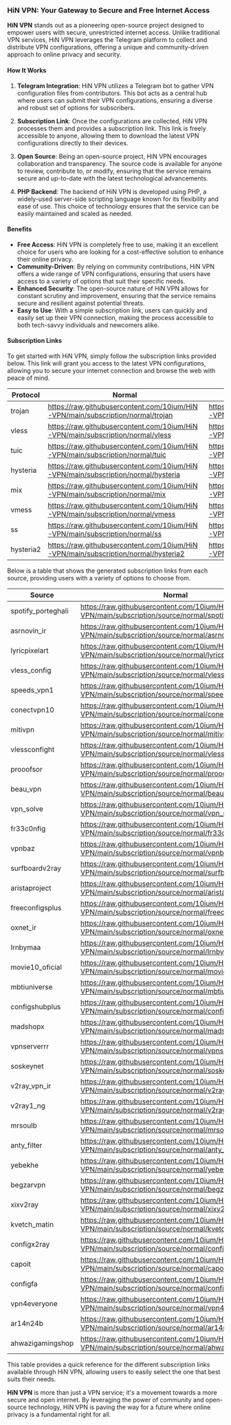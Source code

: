 ### HiN VPN: Your Gateway to Secure and Free Internet Access

**HiN VPN** stands out as a pioneering open-source project designed to empower users with secure, unrestricted internet access. Unlike traditional VPN services, HiN VPN leverages the Telegram platform to collect and distribute VPN configurations, offering a unique and community-driven approach to online privacy and security.
    
#### How It Works
    
1. **Telegram Integration**: HiN VPN utilizes a Telegram bot to gather VPN configuration files from contributors. This bot acts as a central hub where users can submit their VPN configurations, ensuring a diverse and robust set of options for subscribers.
    
2. **Subscription Link**: Once the configurations are collected, HiN VPN processes them and provides a subscription link. This link is freely accessible to anyone, allowing them to download the latest VPN configurations directly to their devices.
    
3. **Open Source**: Being an open-source project, HiN VPN encourages collaboration and transparency. The source code is available for anyone to review, contribute to, or modify, ensuring that the service remains secure and up-to-date with the latest technological advancements.
    
4. **PHP Backend**: The backend of HiN VPN is developed using PHP, a widely-used server-side scripting language known for its flexibility and ease of use. This choice of technology ensures that the service can be easily maintained and scaled as needed.
    
#### Benefits
    
- **Free Access**: HiN VPN is completely free to use, making it an excellent choice for users who are looking for a cost-effective solution to enhance their online privacy.
- **Community-Driven**: By relying on community contributions, HiN VPN offers a wide range of VPN configurations, ensuring that users have access to a variety of options that suit their specific needs.
- **Enhanced Security**: The open-source nature of HiN VPN allows for constant scrutiny and improvement, ensuring that the service remains secure and resilient against potential threats.
- **Easy to Use**: With a simple subscription link, users can quickly and easily set up their VPN connection, making the process accessible to both tech-savvy individuals and newcomers alike.
    
#### Subscription Links
    
To get started with HiN VPN, simply follow the subscription links provided below. This link will grant you access to the latest VPN configurations, allowing you to secure your internet connection and browse the web with peace of mind.
    
| Protocol | Normal | Base64 | Hiddify |
| -------- | ------ | ------ | ------- |
| trojan | https://raw.githubusercontent.com/10ium/HiN-VPN/main/subscription/normal/trojan | https://raw.githubusercontent.com/10ium/HiN-VPN/main/subscription/base64/trojan | https://raw.githubusercontent.com/10ium/HiN-VPN/main/subscription/hiddify/trojan |
| vless | https://raw.githubusercontent.com/10ium/HiN-VPN/main/subscription/normal/vless | https://raw.githubusercontent.com/10ium/HiN-VPN/main/subscription/base64/vless | https://raw.githubusercontent.com/10ium/HiN-VPN/main/subscription/hiddify/vless |
| tuic | https://raw.githubusercontent.com/10ium/HiN-VPN/main/subscription/normal/tuic | https://raw.githubusercontent.com/10ium/HiN-VPN/main/subscription/base64/tuic | https://raw.githubusercontent.com/10ium/HiN-VPN/main/subscription/hiddify/tuic |
| hysteria | https://raw.githubusercontent.com/10ium/HiN-VPN/main/subscription/normal/hysteria | https://raw.githubusercontent.com/10ium/HiN-VPN/main/subscription/base64/hysteria | https://raw.githubusercontent.com/10ium/HiN-VPN/main/subscription/hiddify/hysteria |
| mix | https://raw.githubusercontent.com/10ium/HiN-VPN/main/subscription/normal/mix | https://raw.githubusercontent.com/10ium/HiN-VPN/main/subscription/base64/mix | https://raw.githubusercontent.com/10ium/HiN-VPN/main/subscription/hiddify/mix |
| vmess | https://raw.githubusercontent.com/10ium/HiN-VPN/main/subscription/normal/vmess | https://raw.githubusercontent.com/10ium/HiN-VPN/main/subscription/base64/vmess | https://raw.githubusercontent.com/10ium/HiN-VPN/main/subscription/hiddify/vmess |
| ss | https://raw.githubusercontent.com/10ium/HiN-VPN/main/subscription/normal/ss | https://raw.githubusercontent.com/10ium/HiN-VPN/main/subscription/base64/ss | https://raw.githubusercontent.com/10ium/HiN-VPN/main/subscription/hiddify/ss |
| hysteria2 | https://raw.githubusercontent.com/10ium/HiN-VPN/main/subscription/normal/hysteria2 | https://raw.githubusercontent.com/10ium/HiN-VPN/main/subscription/base64/hysteria2 | https://raw.githubusercontent.com/10ium/HiN-VPN/main/subscription/hiddify/hysteria2 |

    
Below is a table that shows the generated subscription links from each source, providing users with a variety of options to choose from.
    
| Source | Normal | Base64 | Hiddify |
| ------ | ------ | ------ | ------- |
| spotify_porteghali | https://raw.githubusercontent.com/10ium/HiN-VPN/main/subscription/source/normal/spotify_porteghali | https://raw.githubusercontent.com/10ium/HiN-VPN/main/subscription/source/base64/spotify_porteghali | https://raw.githubusercontent.com/10ium/HiN-VPN/main/subscription/source/hiddify/spotify_porteghali |
| asrnovin_ir | https://raw.githubusercontent.com/10ium/HiN-VPN/main/subscription/source/normal/asrnovin_ir | https://raw.githubusercontent.com/10ium/HiN-VPN/main/subscription/source/base64/asrnovin_ir | https://raw.githubusercontent.com/10ium/HiN-VPN/main/subscription/source/hiddify/asrnovin_ir |
| lyricpixelart | https://raw.githubusercontent.com/10ium/HiN-VPN/main/subscription/source/normal/lyricpixelart | https://raw.githubusercontent.com/10ium/HiN-VPN/main/subscription/source/base64/lyricpixelart | https://raw.githubusercontent.com/10ium/HiN-VPN/main/subscription/source/hiddify/lyricpixelart |
| vless_config | https://raw.githubusercontent.com/10ium/HiN-VPN/main/subscription/source/normal/vless_config | https://raw.githubusercontent.com/10ium/HiN-VPN/main/subscription/source/base64/vless_config | https://raw.githubusercontent.com/10ium/HiN-VPN/main/subscription/source/hiddify/vless_config |
| speeds_vpn1 | https://raw.githubusercontent.com/10ium/HiN-VPN/main/subscription/source/normal/speeds_vpn1 | https://raw.githubusercontent.com/10ium/HiN-VPN/main/subscription/source/base64/speeds_vpn1 | https://raw.githubusercontent.com/10ium/HiN-VPN/main/subscription/source/hiddify/speeds_vpn1 |
| conectvpn10 | https://raw.githubusercontent.com/10ium/HiN-VPN/main/subscription/source/normal/conectvpn10 | https://raw.githubusercontent.com/10ium/HiN-VPN/main/subscription/source/base64/conectvpn10 | https://raw.githubusercontent.com/10ium/HiN-VPN/main/subscription/source/hiddify/conectvpn10 |
| mitivpn | https://raw.githubusercontent.com/10ium/HiN-VPN/main/subscription/source/normal/mitivpn | https://raw.githubusercontent.com/10ium/HiN-VPN/main/subscription/source/base64/mitivpn | https://raw.githubusercontent.com/10ium/HiN-VPN/main/subscription/source/hiddify/mitivpn |
| vlessconfight | https://raw.githubusercontent.com/10ium/HiN-VPN/main/subscription/source/normal/vlessconfight | https://raw.githubusercontent.com/10ium/HiN-VPN/main/subscription/source/base64/vlessconfight | https://raw.githubusercontent.com/10ium/HiN-VPN/main/subscription/source/hiddify/vlessconfight |
| prooofsor | https://raw.githubusercontent.com/10ium/HiN-VPN/main/subscription/source/normal/prooofsor | https://raw.githubusercontent.com/10ium/HiN-VPN/main/subscription/source/base64/prooofsor | https://raw.githubusercontent.com/10ium/HiN-VPN/main/subscription/source/hiddify/prooofsor |
| beau_vpn | https://raw.githubusercontent.com/10ium/HiN-VPN/main/subscription/source/normal/beau_vpn | https://raw.githubusercontent.com/10ium/HiN-VPN/main/subscription/source/base64/beau_vpn | https://raw.githubusercontent.com/10ium/HiN-VPN/main/subscription/source/hiddify/beau_vpn |
| vpn_solve | https://raw.githubusercontent.com/10ium/HiN-VPN/main/subscription/source/normal/vpn_solve | https://raw.githubusercontent.com/10ium/HiN-VPN/main/subscription/source/base64/vpn_solve | https://raw.githubusercontent.com/10ium/HiN-VPN/main/subscription/source/hiddify/vpn_solve |
| fr33c0nfig | https://raw.githubusercontent.com/10ium/HiN-VPN/main/subscription/source/normal/fr33c0nfig | https://raw.githubusercontent.com/10ium/HiN-VPN/main/subscription/source/base64/fr33c0nfig | https://raw.githubusercontent.com/10ium/HiN-VPN/main/subscription/source/hiddify/fr33c0nfig |
| vpnbaz | https://raw.githubusercontent.com/10ium/HiN-VPN/main/subscription/source/normal/vpnbaz | https://raw.githubusercontent.com/10ium/HiN-VPN/main/subscription/source/base64/vpnbaz | https://raw.githubusercontent.com/10ium/HiN-VPN/main/subscription/source/hiddify/vpnbaz |
| surfboardv2ray | https://raw.githubusercontent.com/10ium/HiN-VPN/main/subscription/source/normal/surfboardv2ray | https://raw.githubusercontent.com/10ium/HiN-VPN/main/subscription/source/base64/surfboardv2ray | https://raw.githubusercontent.com/10ium/HiN-VPN/main/subscription/source/hiddify/surfboardv2ray |
| aristaproject | https://raw.githubusercontent.com/10ium/HiN-VPN/main/subscription/source/normal/aristaproject | https://raw.githubusercontent.com/10ium/HiN-VPN/main/subscription/source/base64/aristaproject | https://raw.githubusercontent.com/10ium/HiN-VPN/main/subscription/source/hiddify/aristaproject |
| freeconfigsplus | https://raw.githubusercontent.com/10ium/HiN-VPN/main/subscription/source/normal/freeconfigsplus | https://raw.githubusercontent.com/10ium/HiN-VPN/main/subscription/source/base64/freeconfigsplus | https://raw.githubusercontent.com/10ium/HiN-VPN/main/subscription/source/hiddify/freeconfigsplus |
| oxnet_ir | https://raw.githubusercontent.com/10ium/HiN-VPN/main/subscription/source/normal/oxnet_ir | https://raw.githubusercontent.com/10ium/HiN-VPN/main/subscription/source/base64/oxnet_ir | https://raw.githubusercontent.com/10ium/HiN-VPN/main/subscription/source/hiddify/oxnet_ir |
| lrnbymaa | https://raw.githubusercontent.com/10ium/HiN-VPN/main/subscription/source/normal/lrnbymaa | https://raw.githubusercontent.com/10ium/HiN-VPN/main/subscription/source/base64/lrnbymaa | https://raw.githubusercontent.com/10ium/HiN-VPN/main/subscription/source/hiddify/lrnbymaa |
| movie10_oficial | https://raw.githubusercontent.com/10ium/HiN-VPN/main/subscription/source/normal/movie10_oficial | https://raw.githubusercontent.com/10ium/HiN-VPN/main/subscription/source/base64/movie10_oficial | https://raw.githubusercontent.com/10ium/HiN-VPN/main/subscription/source/hiddify/movie10_oficial |
| mbtiuniverse | https://raw.githubusercontent.com/10ium/HiN-VPN/main/subscription/source/normal/mbtiuniverse | https://raw.githubusercontent.com/10ium/HiN-VPN/main/subscription/source/base64/mbtiuniverse | https://raw.githubusercontent.com/10ium/HiN-VPN/main/subscription/source/hiddify/mbtiuniverse |
| configshubplus | https://raw.githubusercontent.com/10ium/HiN-VPN/main/subscription/source/normal/configshubplus | https://raw.githubusercontent.com/10ium/HiN-VPN/main/subscription/source/base64/configshubplus | https://raw.githubusercontent.com/10ium/HiN-VPN/main/subscription/source/hiddify/configshubplus |
| madshopx | https://raw.githubusercontent.com/10ium/HiN-VPN/main/subscription/source/normal/madshopx | https://raw.githubusercontent.com/10ium/HiN-VPN/main/subscription/source/base64/madshopx | https://raw.githubusercontent.com/10ium/HiN-VPN/main/subscription/source/hiddify/madshopx |
| vpnserverrr | https://raw.githubusercontent.com/10ium/HiN-VPN/main/subscription/source/normal/vpnserverrr | https://raw.githubusercontent.com/10ium/HiN-VPN/main/subscription/source/base64/vpnserverrr | https://raw.githubusercontent.com/10ium/HiN-VPN/main/subscription/source/hiddify/vpnserverrr |
| soskeynet | https://raw.githubusercontent.com/10ium/HiN-VPN/main/subscription/source/normal/soskeynet | https://raw.githubusercontent.com/10ium/HiN-VPN/main/subscription/source/base64/soskeynet | https://raw.githubusercontent.com/10ium/HiN-VPN/main/subscription/source/hiddify/soskeynet |
| v2ray_vpn_ir | https://raw.githubusercontent.com/10ium/HiN-VPN/main/subscription/source/normal/v2ray_vpn_ir | https://raw.githubusercontent.com/10ium/HiN-VPN/main/subscription/source/base64/v2ray_vpn_ir | https://raw.githubusercontent.com/10ium/HiN-VPN/main/subscription/source/hiddify/v2ray_vpn_ir |
| v2ray1_ng | https://raw.githubusercontent.com/10ium/HiN-VPN/main/subscription/source/normal/v2ray1_ng | https://raw.githubusercontent.com/10ium/HiN-VPN/main/subscription/source/base64/v2ray1_ng | https://raw.githubusercontent.com/10ium/HiN-VPN/main/subscription/source/hiddify/v2ray1_ng |
| mrsoulb | https://raw.githubusercontent.com/10ium/HiN-VPN/main/subscription/source/normal/mrsoulb | https://raw.githubusercontent.com/10ium/HiN-VPN/main/subscription/source/base64/mrsoulb | https://raw.githubusercontent.com/10ium/HiN-VPN/main/subscription/source/hiddify/mrsoulb |
| anty_filter | https://raw.githubusercontent.com/10ium/HiN-VPN/main/subscription/source/normal/anty_filter | https://raw.githubusercontent.com/10ium/HiN-VPN/main/subscription/source/base64/anty_filter | https://raw.githubusercontent.com/10ium/HiN-VPN/main/subscription/source/hiddify/anty_filter |
| yebekhe | https://raw.githubusercontent.com/10ium/HiN-VPN/main/subscription/source/normal/yebekhe | https://raw.githubusercontent.com/10ium/HiN-VPN/main/subscription/source/base64/yebekhe | https://raw.githubusercontent.com/10ium/HiN-VPN/main/subscription/source/hiddify/yebekhe |
| begzarvpn | https://raw.githubusercontent.com/10ium/HiN-VPN/main/subscription/source/normal/begzarvpn | https://raw.githubusercontent.com/10ium/HiN-VPN/main/subscription/source/base64/begzarvpn | https://raw.githubusercontent.com/10ium/HiN-VPN/main/subscription/source/hiddify/begzarvpn |
| xixv2ray | https://raw.githubusercontent.com/10ium/HiN-VPN/main/subscription/source/normal/xixv2ray | https://raw.githubusercontent.com/10ium/HiN-VPN/main/subscription/source/base64/xixv2ray | https://raw.githubusercontent.com/10ium/HiN-VPN/main/subscription/source/hiddify/xixv2ray |
| kvetch_matin | https://raw.githubusercontent.com/10ium/HiN-VPN/main/subscription/source/normal/kvetch_matin | https://raw.githubusercontent.com/10ium/HiN-VPN/main/subscription/source/base64/kvetch_matin | https://raw.githubusercontent.com/10ium/HiN-VPN/main/subscription/source/hiddify/kvetch_matin |
| configx2ray | https://raw.githubusercontent.com/10ium/HiN-VPN/main/subscription/source/normal/configx2ray | https://raw.githubusercontent.com/10ium/HiN-VPN/main/subscription/source/base64/configx2ray | https://raw.githubusercontent.com/10ium/HiN-VPN/main/subscription/source/hiddify/configx2ray |
| capoit | https://raw.githubusercontent.com/10ium/HiN-VPN/main/subscription/source/normal/capoit | https://raw.githubusercontent.com/10ium/HiN-VPN/main/subscription/source/base64/capoit | https://raw.githubusercontent.com/10ium/HiN-VPN/main/subscription/source/hiddify/capoit |
| configfa | https://raw.githubusercontent.com/10ium/HiN-VPN/main/subscription/source/normal/configfa | https://raw.githubusercontent.com/10ium/HiN-VPN/main/subscription/source/base64/configfa | https://raw.githubusercontent.com/10ium/HiN-VPN/main/subscription/source/hiddify/configfa |
| vpn4everyone | https://raw.githubusercontent.com/10ium/HiN-VPN/main/subscription/source/normal/vpn4everyone | https://raw.githubusercontent.com/10ium/HiN-VPN/main/subscription/source/base64/vpn4everyone | https://raw.githubusercontent.com/10ium/HiN-VPN/main/subscription/source/hiddify/vpn4everyone |
| ar14n24b | https://raw.githubusercontent.com/10ium/HiN-VPN/main/subscription/source/normal/ar14n24b | https://raw.githubusercontent.com/10ium/HiN-VPN/main/subscription/source/base64/ar14n24b | https://raw.githubusercontent.com/10ium/HiN-VPN/main/subscription/source/hiddify/ar14n24b |
| ahwazigamingshop | https://raw.githubusercontent.com/10ium/HiN-VPN/main/subscription/source/normal/ahwazigamingshop | https://raw.githubusercontent.com/10ium/HiN-VPN/main/subscription/source/base64/ahwazigamingshop | https://raw.githubusercontent.com/10ium/HiN-VPN/main/subscription/source/hiddify/ahwazigamingshop |

    
This table provides a quick reference for the different subscription links available through HiN VPN, allowing users to easily select the one that best suits their needs.
    
**HiN VPN** is more than just a VPN service; it's a movement towards a more secure and open internet. By leveraging the power of community and open-source technology, HiN VPN is paving the way for a future where online privacy is a fundamental right for all.